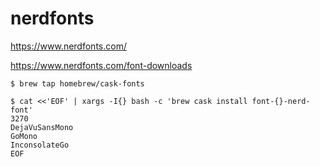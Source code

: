 # nerdfonts


https://www.nerdfonts.com/

https://www.nerdfonts.com/font-downloads


```console
$ brew tap homebrew/cask-fonts
```
```console
$ cat <<'EOF' | xargs -I{} bash -c 'brew cask install font-{}-nerd-font'
3270
DejaVuSansMono
GoMono
InconsolateGo
EOF
```
